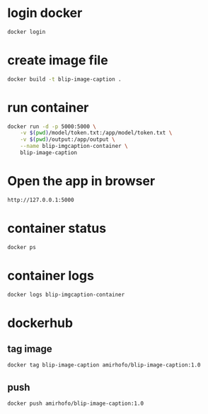 # login docker
```bash   
docker login
```

# create image file
```bash
docker build -t blip-image-caption .
```

# run container
```bash
docker run -d -p 5000:5000 \
    -v $(pwd)/model/token.txt:/app/model/token.txt \
    -v $(pwd)/output:/app/output \
    --name blip-imgcaption-container \
    blip-image-caption
```

# Open the app in browser
```bash
http://127.0.0.1:5000
```

# container status
```bash
docker ps
```

# container logs
```bash
docker logs blip-imgcaption-container
```

# dockerhub

## tag image
```bash
docker tag blip-image-caption amirhofo/blip-image-caption:1.0
```
## push
```bash
docker push amirhofo/blip-image-caption:1.0
```